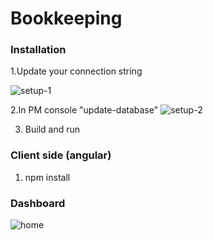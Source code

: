 # Bookkeeping

### Installation

1.Update your connection string

![setup-1](https://user-images.githubusercontent.com/14024760/165029839-776eb90b-0ccc-40f9-b4ce-caeed1703ba8.png)

2.In PM console  "update-database"
![setup-2](https://user-images.githubusercontent.com/14024760/165029970-f65aa2d2-c62d-491b-b577-19cb9314542e.png)

3. Build and run

### Client side (angular)

1. npm install



### Dashboard 

![home](https://user-images.githubusercontent.com/14024760/164943757-e90b254f-908c-4b41-8eec-839ca7e4a3ea.png)


